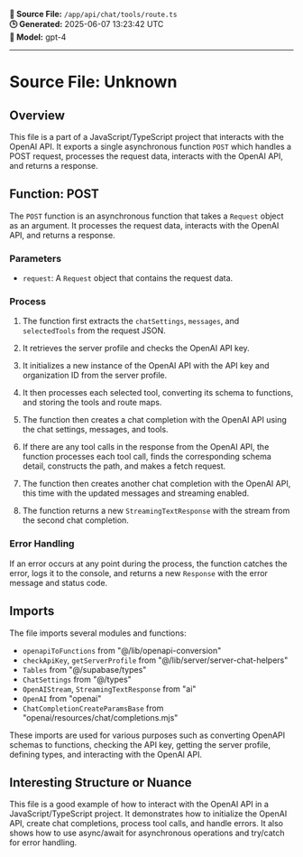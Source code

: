 **📄 Source File:** `/app/api/chat/tools/route.ts`  
**🕒 Generated:** 2025-06-07 13:23:42 UTC  
**🤖 Model:** gpt-4

---

# Source File: Unknown

## Overview

This file is a part of a JavaScript/TypeScript project that interacts with the OpenAI API. It exports a single asynchronous function `POST` which handles a POST request, processes the request data, interacts with the OpenAI API, and returns a response.

## Function: POST

The `POST` function is an asynchronous function that takes a `Request` object as an argument. It processes the request data, interacts with the OpenAI API, and returns a response.

### Parameters

- `request`: A `Request` object that contains the request data.

### Process

1. The function first extracts the `chatSettings`, `messages`, and `selectedTools` from the request JSON.

2. It retrieves the server profile and checks the OpenAI API key.

3. It initializes a new instance of the OpenAI API with the API key and organization ID from the server profile.

4. It then processes each selected tool, converting its schema to functions, and storing the tools and route maps.

5. The function then creates a chat completion with the OpenAI API using the chat settings, messages, and tools.

6. If there are any tool calls in the response from the OpenAI API, the function processes each tool call, finds the corresponding schema detail, constructs the path, and makes a fetch request.

7. The function then creates another chat completion with the OpenAI API, this time with the updated messages and streaming enabled.

8. The function returns a new `StreamingTextResponse` with the stream from the second chat completion.

### Error Handling

If an error occurs at any point during the process, the function catches the error, logs it to the console, and returns a new `Response` with the error message and status code.

## Imports

The file imports several modules and functions:

- `openapiToFunctions` from "@/lib/openapi-conversion"
- `checkApiKey`, `getServerProfile` from "@/lib/server/server-chat-helpers"
- `Tables` from "@/supabase/types"
- `ChatSettings` from "@/types"
- `OpenAIStream`, `StreamingTextResponse` from "ai"
- `OpenAI` from "openai"
- `ChatCompletionCreateParamsBase` from "openai/resources/chat/completions.mjs"

These imports are used for various purposes such as converting OpenAPI schemas to functions, checking the API key, getting the server profile, defining types, and interacting with the OpenAI API.

## Interesting Structure or Nuance

This file is a good example of how to interact with the OpenAI API in a JavaScript/TypeScript project. It demonstrates how to initialize the OpenAI API, create chat completions, process tool calls, and handle errors. It also shows how to use async/await for asynchronous operations and try/catch for error handling.